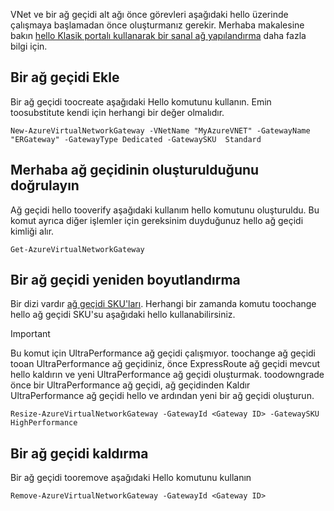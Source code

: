 VNet ve bir ağ geçidi alt ağı önce görevleri aşağıdaki hello üzerinde çalışmaya başlamadan önce oluşturmanız gerekir. Merhaba makalesine bakın [hello Klasik portalı kullanarak bir sanal ağ yapılandırma](../articles/expressroute/expressroute-howto-vnet-portal-classic.md) daha fazla bilgi için.   

## <a name="add-a-gateway"></a>Bir ağ geçidi Ekle
Bir ağ geçidi toocreate aşağıdaki Hello komutunu kullanın. Emin toosubstitute kendi için herhangi bir değer olmalıdır.

    New-AzureVirtualNetworkGateway -VNetName "MyAzureVNET" -GatewayName "ERGateway" -GatewayType Dedicated -GatewaySKU  Standard

## <a name="verify-hello-gateway-was-created"></a>Merhaba ağ geçidinin oluşturulduğunu doğrulayın
Ağ geçidi hello tooverify aşağıdaki kullanım hello komutunu oluşturuldu. Bu komut ayrıca diğer işlemler için gereksinim duyduğunuz hello ağ geçidi kimliği alır.

    Get-AzureVirtualNetworkGateway

## <a name="resize-a-gateway"></a>Bir ağ geçidi yeniden boyutlandırma
Bir dizi vardır [ağ geçidi SKU'ları](../articles/expressroute/expressroute-about-virtual-network-gateways.md). Herhangi bir zamanda komutu toochange hello ağ geçidi SKU'su aşağıdaki hello kullanabilirsiniz.

> [!IMPORTANT]
> Bu komut için UltraPerformance ağ geçidi çalışmıyor. toochange ağ geçidi tooan UltraPerformance ağ geçidiniz, önce ExpressRoute ağ geçidi mevcut hello kaldırın ve yeni UltraPerformance ağ geçidi oluşturmak. toodowngrade önce bir UltraPerformance ağ geçidi, ağ geçidinden Kaldır UltraPerformance ağ geçidi hello ve ardından yeni bir ağ geçidi oluşturun. 
> 
> 

    Resize-AzureVirtualNetworkGateway -GatewayId <Gateway ID> -GatewaySKU HighPerformance

## <a name="remove-a-gateway"></a>Bir ağ geçidi kaldırma
Bir ağ geçidi tooremove aşağıdaki Hello komutunu kullanın

    Remove-AzureVirtualNetworkGateway -GatewayId <Gateway ID>